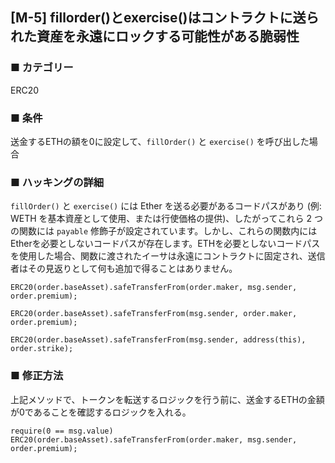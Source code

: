 ## [M-5] fillorder()とexercise()はコントラクトに送られた資産を永遠にロックする可能性がある脆弱性

### ■ カテゴリー

ERC20

### ■ 条件

送金するETHの額を0に設定して、`fillOrder()` と `exercise()` を呼び出した場合

### ■ ハッキングの詳細

`fillOrder()` と `exercise()` には Ether を送る必要があるコードパスがあり (例: WETH を基本資産として使用、または行使価格の提供)、したがってこれら 2 つの関数には `payable` 修飾子が設定されています。しかし、これらの関数内にはEtherを必要としないコードパスが存在します。ETHを必要としないコードパスを使用した場合、関数に渡されたイーサは永遠にコントラクトに固定され、送信者はその見返りとして何も追加で得ることはありません。

```sol
ERC20(order.baseAsset).safeTransferFrom(order.maker, msg.sender, order.premium);
```

```sol
ERC20(order.baseAsset).safeTransferFrom(msg.sender, order.maker, order.premium);
```

```sol
ERC20(order.baseAsset).safeTransferFrom(msg.sender, address(this), order.strike);
```

### ■ 修正方法

上記メソッドで、トークンを転送するロジックを行う前に、送金するETHの金額が0であることを確認するロジックを入れる。

```sol
require(0 == msg.value)
ERC20(order.baseAsset).safeTransferFrom(order.maker, msg.sender, order.premium);
```